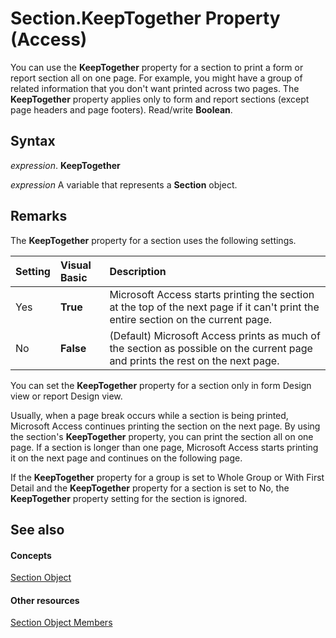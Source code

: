 
# Section.KeepTogether Property (Access)

You can use the  **KeepTogether** property for a section to print a form or report section all on one page. For example, you might have a group of related information that you don't want printed across two pages. The **KeepTogether** property applies only to form and report sections (except page headers and page footers). Read/write **Boolean**.


## Syntax

 _expression_. **KeepTogether**

 _expression_ A variable that represents a **Section** object.


## Remarks

The  **KeepTogether** property for a section uses the following settings.



|**Setting**|**Visual Basic**|**Description**|
|:-----|:-----|:-----|
|Yes|**True**|Microsoft Access starts printing the section at the top of the next page if it can't print the entire section on the current page.|
|No|**False**|(Default) Microsoft Access prints as much of the section as possible on the current page and prints the rest on the next page.|
You can set the  **KeepTogether** property for a section only in form Design view or report Design view.

Usually, when a page break occurs while a section is being printed, Microsoft Access continues printing the section on the next page. By using the section's  **KeepTogether** property, you can print the section all on one page. If a section is longer than one page, Microsoft Access starts printing it on the next page and continues on the following page.

If the  **KeepTogether** property for a group is set to Whole Group or With First Detail and the **KeepTogether** property for a section is set to No, the **KeepTogether** property setting for the section is ignored.


## See also


#### Concepts


[Section Object](9edc5e29-bdd6-7627-230e-ca3812e0414e.md)
#### Other resources


[Section Object Members](9c145cfa-d2c2-6559-cdd9-63813774c026.md)
